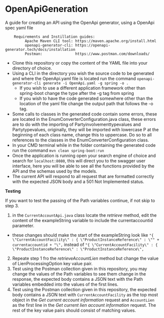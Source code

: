 # OpenApiGeneration
A guide for creating an API using the OpenApi generator, using a OpenApi spec yaml file

        Requirements and Instillation guides:
             Apache Maven CLI tool: https://maven.apache.org/install.html
             openapi-generator-cli: https://openapi-generator.tech/docs/installation
             Postman:               https://www.postman.com/downloads/

* Clone this repository or copy the content of the YAML file into your directory of choice.
* Using a CLI in the directory you wish the source code to be generated and where the OpenApi.yaml file is located run the command `openapi-generator-cli generate -i OpenApi.yaml -g spring -o .` 
    * If you wish to use a different application framework other than spring-boot change the type after the -g tag from spring 
    * If you wish to have the code generated somewhere other than the location of the yaml file change the output path that follows the -o tag.
* Some calls to classes in the generated code contain some errors, these are located in the EnumConverterConfiguration.java class, these errors are to do with the importing of Partyinvolvementtypevalues and Partytypevalues, originally, they will be imported with lowercase P at the beginning of each class name, change this to uppercase. Do so to all references to the classes in the EnumConverterConfiguration class.
* In your CMD terminal while in the folder containing the generated code run the command `mvn clean spring-boot:run` 
* Once the application is running open your search engine of choice and search for `localhost:8080`, this will direct you to the swagger user interface, here you will be able to see all the functions provided by the API and the schemas used by the models.
* The current API will respond to all request that are formatted correctly with the expected JSON body and a 501 Not Implemented status.

**Testing**

If you want to test the passing of the Path variables continue, if not skip to step 3.
1. in the `CurrentAccountApi.java` class locate the *retrieve* method, edit the content of the exampleString variable to include the currentaccountid parameter.
- these changes should make the start of the exampleString look like `"{ \"CurrentAccountFacility\" : { \"ProductInstanceReference\" : \"" + currentaccountid + "\",` instead of `"{ \"CurrentAccountFacility\" : { \"ProductInstanceReference\" : \"ProductInstanceReference\",`
2. Repeate step 1 fro the *retrieveAccountLien* method but change the value of LienProcessingOption key value pair.
3. Test using the Postman collection given in this repository, you may change the values of the Path variables to see them change in the response, the expected body contains a JSON text with the Path variables embedded into the values of the first lines. 
4. Test using the Postman collection given in this repository, the expected body contains a JSON text with `CurrentAccountFacility` as the top most object in the *Get current account information* request and `AccountLien` as the first line in the *Get current lien account information* request. The rest of the key value pairs should consist of matching values. 

